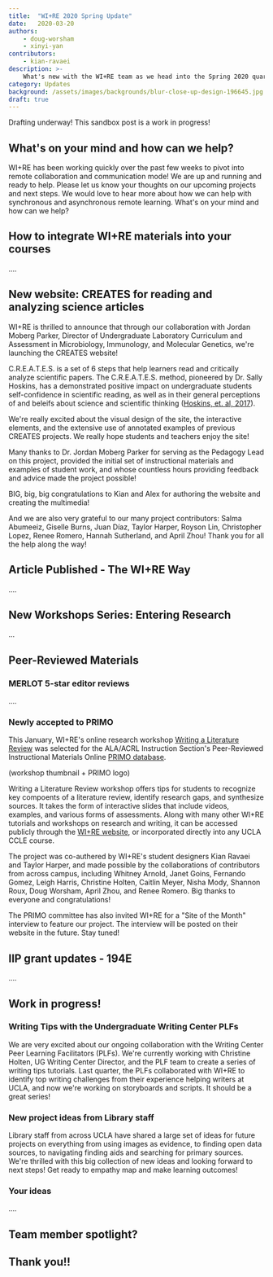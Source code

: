 ```yaml
---
title:  "WI+RE 2020 Spring Update"
date:   2020-03-20
authors:
    - doug-worsham
    - xinyi-yan
contributors:
    - kian-ravaei
description: >-
    What's new with the WI+RE team as we head into the Spring 2020 quarter
category: Updates
background: /assets/images/backgrounds/blur-close-up-design-196645.jpg
draft: true
---
```


<div class="alert alert-primary" role="alert">
  Drafting underway! This sandbox post is a work in progress!
</div>

## What's on your mind and how can we help?

WI+RE has been working quickly over the past few weeks to pivot into remote collaboration and communication mode! We are up and running and ready to help. Please let us know your thoughts on our upcoming projects and next steps. We would love to hear more about how we can help with synchronous and asynchronous remote learning. What's on your mind and how can we help?

## How to integrate WI+RE materials into your courses

....

## New website: CREATES for reading and analyzing science articles

WI+RE is thrilled to announce that through our collaboration with Jordan Moberg Parker, Director of Undergraduate Laboratory Curriculum and Assessment in Microbiology, Immunology, and Molecular Genetics, we're launching the CREATES website!

<!-- image of CREATES here -->

C.R.E.A.T.E.S. is a set of 6 steps that help learners read and critically analyze scientific papers. The C.R.E.A.T.E.S. method, pioneered by Dr. Sally Hoskins, has a demonstrated positive impact on undergraduate students self-confidence in scientific reading, as well as in their general perceptions of and beleifs about science and scientific thinking (<a href="https://doi.org/10.1187/cbe.11-03-0027" target="_blank">Hoskins, et. al, 2017</a>).

We're really excited about the visual design of the site, the interactive elements, and the extensive use of annotated examples of previous CREATES projects. We really hope students and teachers enjoy the site!

Many thanks to Dr. Jordan Moberg Parker for serving as the Pedagogy Lead on this project, provided the initial set of instructional materials and examples of student work, and whose countless hours providing feedback and advice made the project possible! 

BIG, big, big congratulations to Kian and Alex for authoring the website and creating the multimedia!

And we are also very grateful to our many project contributors: Salma Abumeeiz, Giselle Burns, Juan Díaz, Taylor Harper, Royson Lin, Christopher Lopez, Renee Romero, Hannah Sutherland, and April Zhou! Thank you for all the help along the way!

## Article Published - The WI+RE Way

....

## New Workshops Series: Entering Research

...


## Peer-Reviewed Materials

### MERLOT 5-star editor reviews

....

### Newly accepted to PRIMO

This January, WI+RE's online research workshop [Writing a Literature Review](https://uclalibrary.github.io/research-tips/workshops/writing-a-literature-review/) was selected for the ALA/ACRL Instruction Section's Peer-Reviewed Instructional Materials Online [PRIMO database](http://www.ala.org/cfapps/primo/public/search.cfm ).

(workshop thumbnail + PRIMO logo)

Writing a Literature Review workshop offers tips for students to recognize key compoents of a literature review,  identify research gaps, and synthesize sources. It takes the form of interactive slides that include videos, examples, and various forms of assessments. Along with many other WI+RE tutorials and workshops on research and writing, it can be accessed publicly through the [WI+RE website](https://uclalibrary.github.io/research-tips/), or incorporated directly into any UCLA CCLE course.

The project was co-authered by WI+RE's student designers Kian Ravaei and Taylor Harper, and made possible by the collaborations of contributors from across campus, including Whitney Arnold, Janet Goins, Fernando Gomez, Leigh Harris, Christine Holten, Caitlin Meyer, Nisha Mody, Shannon Roux, Doug Worsham, April Zhou, and Renee Romero. Big thanks to everyone and congratulations!

The PRIMO committee has also invited WI+RE for a "Site of the Month" interview to feature our project. The interview will be posted on their website in the future. Stay tuned! 

## IIP grant updates - 194E

....



## Work in progress!

### Writing Tips with the Undergraduate Writing Center PLFs

We are very excited about our ongoing collaboration with the Writing Center Peer Learning Facilitators (PLFs). We're currently working with Christine Holten, UG Writing Center Director, and the PLF team to create a series of writing tips tutorials. Last quarter, the PLFs collaborated with WI+RE to identify top writing challenges from their experience helping writers at UCLA, and now we're working on storyboards and scripts. It should be a great series!

### New project ideas from Library staff

Library staff from across UCLA have shared a large set of ideas for future projects on everything from using images as evidence, to finding open data sources, to navigating finding aids and searching for primary sources. We're thrilled with this big collection of new ideas and looking forward to next steps! Get ready to empathy map and make learning outcomes!

### Your ideas

....

## Team member spotlight?

<!-- would this be an interesting thing to do? -->

## Thank you!!

<!-- giant list of thank you's here -->

